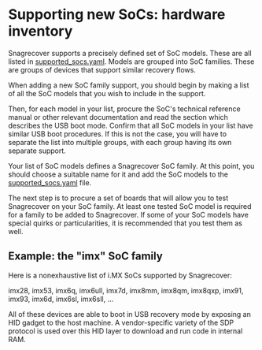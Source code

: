 # Supporting new SoCs: hardware inventory

Snagrecover supports a precisely defined set of SoC models. These are all
listed in [supported_socs.yaml](../../src/snagrecover/supported_socs.yaml).
Models are grouped into SoC families. These are groups of devices that support
similar recovery flows.

When adding a new SoC family support, you should begin by making a list of all
the SoC models that you wish to include in the support.

Then, for each model in your list, procure the SoC's technical reference manual
or other relevant documentation and read the section which describes the USB
boot mode. Confirm that all SoC models in your list have similar USB boot
procedures. If this is not the case, you will have to separate the list into
multiple groups, with each group having its own separate support.

Your list of SoC models defines a Snagrecover SoC family. At this point, you
should choose a suitable name for it and add the SoC models to the
[supported_socs.yaml](../../src/snagrecover/supported_socs.yaml) file.

The next step is to procure a set of boards that will allow you to test
Snagrecover on your SoC family. At least one tested SoC model is required for a
family to be added to Snagrecover. If some of your SoC models have special
quirks or particularities, it is recommended that you test them as well.

## Example: the "imx" SoC family

Here is a nonexhaustive list of i.MX SoCs supported by Snagrecover:

imx28, imx53, imx6q, imx6ull, imx7d, imx8mm, imx8qm, imx8qxp, imx91, imx93,
imx6d, imx6sl, imx6sll, ...

All of these devices are able to boot in USB recovery mode by exposing an HID
gadget to the host machine. A vendor-specific variety of the SDP protocol is
used over this HID layer to download and run code in internal RAM.

